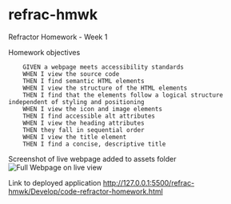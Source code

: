 # refrac-hmwk
Refractor Homework - Week 1


Homework objectives 

        GIVEN a webpage meets accessibility standards
        WHEN I view the source code
        THEN I find semantic HTML elements
        WHEN I view the structure of the HTML elements
        THEN I find that the elements follow a logical structure independent of styling and positioning
        WHEN I view the icon and image elements
        THEN I find accessible alt attributes
        WHEN I view the heading attributes
        THEN they fall in sequential order
        WHEN I view the title element
        THEN I find a concise, descriptive title

Screenshot of live webpage added to assets folder
        ![Full Webpage on live view](https://github.com/brittnc/refrac-hmwk/blob/main/Assets/127.0.0.1_5500_refrac-hmwk_Develop_code-refractor-homework.html.png)
        
Link to deployed application
        http://127.0.0.1:5500/refrac-hmwk/Develop/code-refractor-homework.html
        
        
